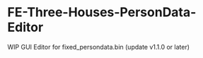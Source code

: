 # FE-Three-Houses-PersonData-Editor
WIP GUI Editor for fixed_persondata.bin (update v1.1.0 or later)
